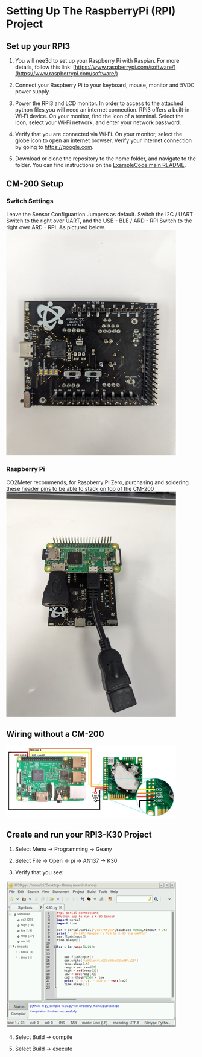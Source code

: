 # Setting Up The RaspberryPi (RPI) Project

## Set up your RPI3

1. You will nee3d to set up your Raspberry Pi with Raspian. For more details, follow this link: [https://www.raspberrypi.com/software/](https://www.raspberrypi.com/software/)

2. Connect your Raspberry Pi to your keyboard, mouse, monitor and 5VDC power supply.

3. Power the RPi3 and LCD monitor. In order to access to the attached python files,you will need an internet connection. RPi3 offers a built‐in Wi‐Fi device. On your monitor, find the icon of a terminal. Select the icon, select your Wi‐Fi network, and enter your network password.

4. Verify that you are connected via Wi‐Fi. On your monitor, select the globe icon to open an internet browser. Verify your internet connection by going to https://google.com.

5. Download or clone the repository to the home folder, and navigate to the folder.  You can find instructions on the [ExampleCode main README](https://github.com/co2meter-org/ExampleCode).


## CM-200 Setup
### Switch Settings
Leave the Sensor Configuartion Jumpers as default.  Switch the I2C / UART Switch to the right over UART, and the USB - BLE / ARD - RPI Switch to the right over ARD - RPI.  As pictured below.
<img src="./media/cm200-se11-arduino-uart.jpg" alt="drawing" width="450"/>

### Raspberry Pi
CO2Meter recommends, for Raspberry Pi Zero, purchasing and soldering these [header pins](https://www.amazon.com/gp/product/B084Q4W1PW/ref=ox_sc_act_title_1?smid=A12R7FMO56ISX4&psc=1) to be able to stack on top of the CM-200
<img src="./media/cm200-rpi.jpg" alt="drawing" width="450"/>

## Wiring without a CM-200

<img src="./media/wiring.png" alt="drawing" width="450"/>

## Create and run your RPI3-K30 Project
   1. Select Menu -> Programming -> Geany

   2. Select File -> Open -> pi -> AN137 -> K30

   3. Verify that you see:
   <img src="./media/geany.png" alt="drawing" width="450"/>

   4. Select Build -> compile

   5. Select Build -> execute

